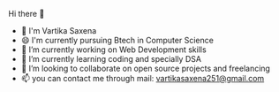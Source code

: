  Hi there 👋
- 🤔 I'm Vartika Saxena 
- 😄 I'm currently pursuing Btech in Computer Science
- 🔭 I’m currently working on Web Development skills
- 🌱 I’m currently learning coding and specially DSA
- 👯 I’m looking to collaborate on open source projects and freelancing
- 📫 you can contact me through mail: vartikasaxena251@gmail.com

